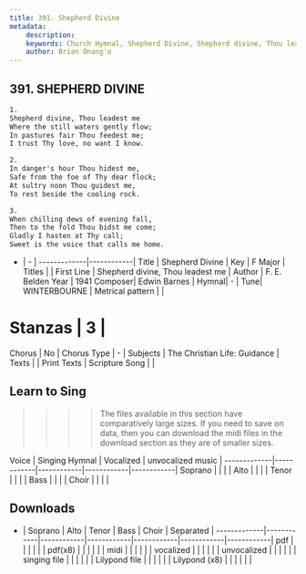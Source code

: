 ```yaml
---
title: 391. Shepherd Divine
metadata:
    description: 
    keywords: Church Hymnal, Shepherd Divine, Shepherd divine, Thou leadest me, 
    author: Brian Onang'o
---
```



## 391. SHEPHERD DIVINE

```txt
1.
Shepherd divine, Thou leadest me 
Where the still waters gently flow; 
In pastures fair Thou feedest me; 
I trust Thy love, no want I know. 

2.
In danger's hour Thou hidest me, 
Safe from the foe of Thy dear flock; 
At sultry noon Thou guidest me, 
To rest beside the cooling rock. 

3.
When chilling dews of evening fall, 
Then to the fold Thou bidst me come; 
Gladly I hasten at Thy call; 
Sweet is the voice that calls me home.
```

- |   -  |
-------------|------------|
Title | Shepherd Divine |
Key | F Major |
Titles |  |
First Line | Shepherd divine, Thou leadest me |
Author | F. E. Belden
Year | 1941
Composer| Edwin Barnes |
Hymnal|  - |
Tune| WINTERBOURNE |
Metrical pattern | |
# Stanzas | 3 |
Chorus | No |
Chorus Type | - |
Subjects | The Christian Life: Guidance |
Texts |  |
Print Texts | 
Scripture Song |  |
  
## Learn to Sing

>>>> The files available in this section have comparatively large sizes. If you need to save on data, then you can download the midi files in the download section as they are of smaller sizes.

Voice |  Singing Hymnal | Vocalized | unvocalized music |
-------------|------------|------------|------------|------------|
Soprano | | | |
Alto | | | |
Tenor | | | |
Bass | | | |
Choir | | | |

## Downloads

- |  Soprano | Alto | Tenor | Bass | Choir | Separated |
-------------|------------|------------|------------|------------|------------|------------|
pdf | | | | | |
pdf(x8) | | | | | |
midi | | | | | |
vocalized | | | | | |
unvocalized | | | | | |
singing file | | | | | |
Lilypond file | | | | | |
Lilypond (x8) | | | | | |
  